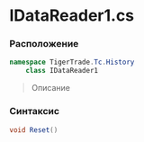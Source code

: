 
# IDataReader1.cs
### Расположение
```csharp
namespace TigerTrade.Tc.History  
    class IDataReader1
```

> Описание

### Синтаксис
```csharp
void Reset()
```
